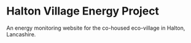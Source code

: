 Halton Village Energy Project
======
An energy monitoring website for the co-housed eco-village in Halton, Lancashire.